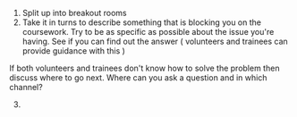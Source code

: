 


1. Split up into breakout rooms
2. Take it in turns to describe something that is blocking you on the coursework. Try to be as specific as possible about the issue you're having. See if you can find out the answer ( volunteers and trainees can provide guidance with this )

If both volunteers and trainees don't know how to solve the problem then discuss where to go next. Where can you ask a question and in which channel? 

3. 